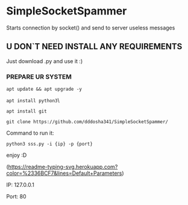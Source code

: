 # SimpleSocketSpammer
Starts connection by socket() and send to server useless messages

## U DON`T NEED INSTALL ANY REQUIREMENTS
Just download .py and use it :)

### PREPARE UR SYSTEM

`apt update && apt upgrade -y`

`apt install python3`\

`apt install git`

`git clone https://github.com/dddosha341/SimpleSocketSpammer/`

Command to run it:

`python3 sss.py -i {ip} -p {port}`

enjoy :D

(https://readme-typing-svg.herokuapp.com?color=%2336BCF7&lines=Default+Parameters)

IP: 127.0.0.1

Port: 80
